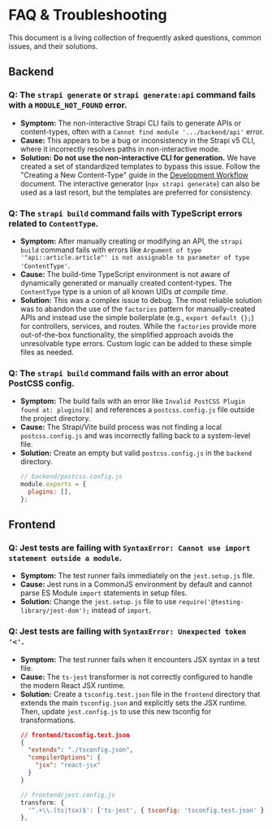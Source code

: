 # FAQ & Troubleshooting

This document is a living collection of frequently asked questions, common issues, and their solutions.

## Backend

### Q: The `strapi generate` or `strapi generate:api` command fails with a `MODULE_NOT_FOUND` error.

*   **Symptom:** The non-interactive Strapi CLI fails to generate APIs or content-types, often with a `Cannot find module '.../backend/api'` error.
*   **Cause:** This appears to be a bug or inconsistency in the Strapi v5 CLI, where it incorrectly resolves paths in non-interactive mode.
*   **Solution:** **Do not use the non-interactive CLI for generation.** We have created a set of standardized templates to bypass this issue. Follow the "Creating a New Content-Type" guide in the [Development Workflow](./development-workflow.md) document. The interactive generator (`npx strapi generate`) can also be used as a last resort, but the templates are preferred for consistency.

### Q: The `strapi build` command fails with TypeScript errors related to `ContentType`.

*   **Symptom:** After manually creating or modifying an API, the `strapi build` command fails with errors like `Argument of type '"api::article.article"' is not assignable to parameter of type 'ContentType'`.
*   **Cause:** The build-time TypeScript environment is not aware of dynamically generated or manually created content-types. The `ContentType` type is a union of all known UIDs *at compile time*.
*   **Solution:** This was a complex issue to debug. The most reliable solution was to abandon the use of the `factories` pattern for manually-created APIs and instead use the simple boilerplate (e.g., `export default {};`) for controllers, services, and routes. While the `factories` provide more out-of-the-box functionality, the simplified approach avoids the unresolvable type errors. Custom logic can be added to these simple files as needed.

### Q: The `strapi build` command fails with an error about PostCSS config.

*   **Symptom:** The build fails with an error like `Invalid PostCSS Plugin found at: plugins[0]` and references a `postcss.config.js` file outside the project directory.
*   **Cause:** The Strapi/Vite build process was not finding a local `postcss.config.js` and was incorrectly falling back to a system-level file.
*   **Solution:** Create an empty but valid `postcss.config.js` in the `backend` directory.
    ```javascript
    // backend/postcss.config.js
    module.exports = {
      plugins: [],
    };
    ```

## Frontend

### Q: Jest tests are failing with `SyntaxError: Cannot use import statement outside a module`.

*   **Symptom:** The test runner fails immediately on the `jest.setup.js` file.
*   **Cause:** Jest runs in a CommonJS environment by default and cannot parse ES Module `import` statements in setup files.
*   **Solution:** Change the `jest.setup.js` file to use `require('@testing-library/jest-dom');` instead of `import`.

### Q: Jest tests are failing with `SyntaxError: Unexpected token '<'`.

*   **Symptom:** The test runner fails when it encounters JSX syntax in a test file.
*   **Cause:** The `ts-jest` transformer is not correctly configured to handle the modern React JSX runtime.
*   **Solution:** Create a `tsconfig.test.json` file in the `frontend` directory that extends the main `tsconfig.json` and explicitly sets the JSX runtime. Then, update `jest.config.js` to use this new tsconfig for transformations.
    ```json
    // frontend/tsconfig.test.json
    {
      "extends": "./tsconfig.json",
      "compilerOptions": {
        "jsx": "react-jsx"
      }
    }
    ```
    ```javascript
    // frontend/jest.config.js
    transform: {
      '^.+\\.(ts|tsx)$': ['ts-jest', { tsconfig: 'tsconfig.test.json' }],
    },
    ```

